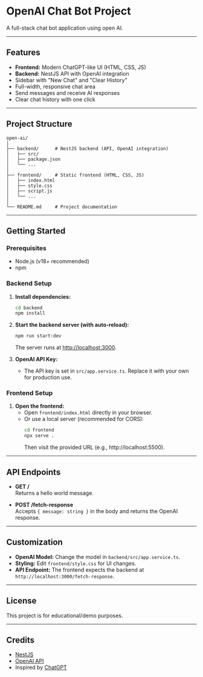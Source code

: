 # OpenAI Chat Bot Project

A full-stack chat bot application using open AI.

---

## Features

- **Frontend:** Modern ChatGPT-like UI (HTML, CSS, JS)
- **Backend:** NestJS API with OpenAI integration
- Sidebar with "New Chat" and "Clear History"
- Full-width, responsive chat area
- Send messages and receive AI responses
- Clear chat history with one click

---

## Project Structure

```
open-ai/
│
├── backend/      # NestJS backend (API, OpenAI integration)
│   ├── src/
│   ├── package.json
│   └── ...
│
├── frontend/     # Static frontend (HTML, CSS, JS)
│   ├── index.html
│   ├── style.css
│   ├── script.js
│   └── ...
│
└── README.md     # Project documentation
```

---

## Getting Started

### Prerequisites

- Node.js (v18+ recommended)
- npm

### Backend Setup

1. **Install dependencies:**
    ```bash
    cd backend
    npm install
    ```

2. **Start the backend server (with auto-reload):**
    ```bash
    npm run start:dev
    ```
    The server runs at [http://localhost:3000](http://localhost:3000).

3. **OpenAI API Key:**
    - The API key is set in `src/app.service.ts`. Replace it with your own for production use.

### Frontend Setup

1. **Open the frontend:**
    - Open `frontend/index.html` directly in your browser.
    - Or use a local server (recommended for CORS):
      ```bash
      cd frontend
      npx serve .
      ```
      Then visit the provided URL (e.g., http://localhost:5500).

---

## API Endpoints

- **GET /**  
  Returns a hello world message.

- **POST /fetch-response**  
  Accepts `{ message: string }` in the body and returns the OpenAI response.

---

## Customization

- **OpenAI Model:** Change the model in `backend/src/app.service.ts`.
- **Styling:** Edit `frontend/style.css` for UI changes.
- **API Endpoint:** The frontend expects the backend at `http://localhost:3000/fetch-response`.

---

## License

This project is for educational/demo purposes.

---

## Credits

- [NestJS](https://nestjs.com/)
- [OpenAI API](https://platform.openai.com/)
- Inspired by [ChatGPT](https://chat.openai.com/)
